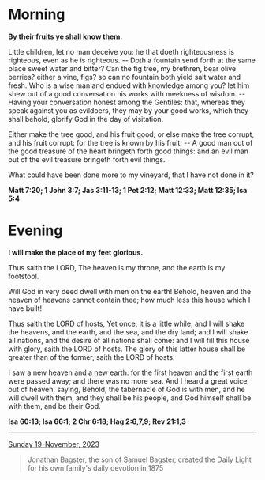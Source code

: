 # Morning

**By their fruits ye shall know them.**
 
Little children, let no man deceive you: he that doeth righteousness is righteous, even as he is righteous. -- Doth a fountain send forth at the same place sweet water and bitter? Can the fig tree, my brethren, bear olive berries? either a vine, figs? so can no fountain both yield salt water and fresh. Who is a wise man and endued with knowledge among you? let him shew out of a good conversation his works with meekness of wisdom. -- Having your conversation honest among the Gentiles: that, whereas they speak against you as evildoers, they may by your good works, which they shall behold, glorify God in the day of visitation.
 
Either make the tree good, and his fruit good; or else make the tree corrupt, and his fruit corrupt: for the tree is known by his fruit. -- A good man out of the good treasure of the heart bringeth forth good things: and an evil man out of the evil treasure bringeth forth evil things.
 
What could have been done more to my vineyard, that I have not done in it?  

**Matt 7:20; 1 John 3:7; Jas 3:11-13; 1 Pet 2:12; Matt 12:33; Matt 12:35; Isa 5:4**

# Evening

**I will make the place of my feet glorious.**
 
Thus saith the LORD, The heaven is my throne, and the earth is my footstool.
 
Will God in very deed dwell with men on the earth! Behold, heaven and the heaven of heavens cannot contain thee; how much less this house which I have built!
 
Thus saith the LORD of hosts, Yet once, it is a little while, and I will shake the heavens, and the earth, and the sea, and the dry land; and I will shake all nations, and the desire of all nations shall come: and I will fill this house with glory, saith the LORD of hosts. The glory of this latter house shall be greater than of the former, saith the LORD of hosts.
 
I saw a new heaven and a new earth: for the first heaven and the first earth were passed away; and there was no more sea. And I heard a great voice out of heaven, saying, Behold, the tabernacle of God is with men, and he will dwell with them, and they shall be his people, and God himself shall be with them, and be their God.  

**Isa 60:13; Isa 66:1; 2 Chr 6:18; Hag 2:6,7,9; Rev 21:1,3**

---

[Sunday 19-November, 2023](https://t.me/s/daily_light)

> Jonathan Bagster, the son of Samuel Bagster, created the Daily Light for his own family's daily devotion in 1875

